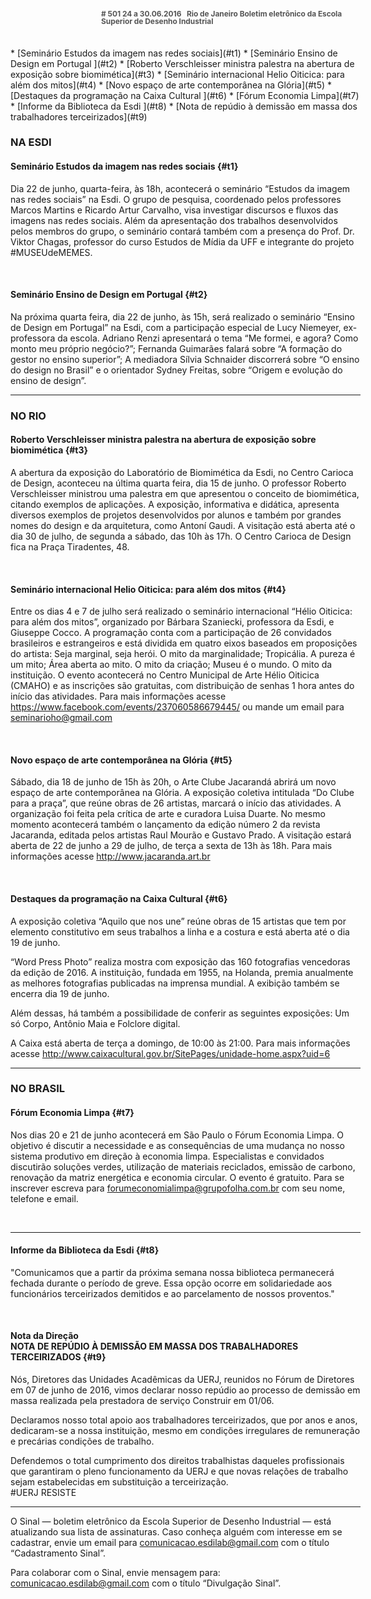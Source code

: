 <!--
---
title: sinal 501 - Esdi
style: /_/css/sinal-novo.less
-->
<div style="background:url(img/bkg-sinal.png) no-repeat;-webkit-background-size: cover;-moz-background-size: cover;-o-background-size: cover;background-size: cover;" markdown=1>

<div style="width:40em;max-width: 40em;margin: 0 auto;" markdown=1>

<div style="line-height:1em;font-size:0.85em;font-weight:bold;color:#555;padding: 0 0 0 145px;margin:0 0 3em 0;" markdown="1">
# 501
24 a 30.06.2016   Rio de Janeiro   
Boletim eletrônico da Escola Superior de Desenho Industrial
</div>

<div class="sumario" markdown=1>
  * [Seminário Estudos da imagem nas redes sociais](#t1)
  * [Seminário Ensino de Design em Portugal ](#t2)
  * [Roberto Verschleisser ministra palestra na abertura de exposição sobre biomimética](#t3)
  * [Seminário internacional Helio Oiticica: para além dos mitos](#t4)
  * [Novo espaço de arte contemporânea na Glória](#t5)
  * [Destaques da programação na Caixa Cultural ](#t6)
  * [Fórum Economia Limpa](#t7)
  * [Informe da Biblioteca da Esdi ](#t8)
  * [Nota de repúdio à demissão em massa dos trabalhadores terceirizados](#t9)
</div>

### NA ESDI

#### Seminário Estudos da imagem nas redes sociais {#t1}

Dia 22 de junho, quarta-feira, às 18h, acontecerá o seminário “Estudos da imagem nas redes sociais” na Esdi. O grupo de pesquisa, coordenado pelos professores Marcos Martins e Ricardo Artur Carvalho, visa investigar discursos e fluxos das imagens nas redes sociais. Além da apresentação dos trabalhos desenvolvidos pelos membros do grupo, o seminário contará também com a presença do Prof. Dr. Viktor Chagas, professor do curso Estudos de Mídia da UFF e integrante do projeto #MUSEUdeMEMES. 

 

#### Seminário Ensino de Design em Portugal  {#t2}

Na próxima quarta feira, dia 22 de junho, às 15h, será realizado o seminário “Ensino de Design em Portugal” na Esdi, com a participação especial de Lucy Niemeyer, ex-professora da escola. Adriano Renzi apresentará o tema “Me formei, e agora? Como monto meu próprio negócio?”; Fernanda Guimarães falará sobre “A formação do gestor no ensino superior”; A mediadora Sílvia Schnaider discorrerá sobre “O ensino do design no Brasil” e o orientador Sydney Freitas, sobre “Origem e evolução do ensino de design”. 

---

### NO RIO 

#### Roberto Verschleisser ministra palestra na abertura de exposição sobre biomimética {#t3}

A abertura da exposição do Laboratório de Biomimética da Esdi, no Centro Carioca de Design, aconteceu na última quarta feira, dia 15 de junho. O professor Roberto Verschleisser ministrou uma palestra em que apresentou o conceito de biomimética, citando exemplos de aplicações. A exposição, informativa e didática, apresenta diversos exemplos de projetos desenvolvidos por alunos e também por grandes nomes do design e da arquitetura, como Antoní Gaudi. A visitação está aberta até o dia 30 de julho, de segunda a sábado, das 10h às 17h. O Centro Carioca de Design fica na Praça Tiradentes, 48. 

 

#### Seminário internacional Helio Oiticica: para além dos mitos {#t4}

Entre os dias 4 e 7 de julho será realizado o seminário internacional “Hélio Oiticica: para além dos mitos”, organizado por Bárbara Szaniecki, professora da Esdi, e Giuseppe Cocco. A programação conta com a participação de 26 convidados brasileiros e estrangeiros e está dividida em quatro eixos baseados em proposições do artista: Seja marginal, seja herói. O mito da marginalidade; Tropicália. A pureza é um mito; Área aberta ao mito. O mito da criação; Museu é o mundo. O mito da instituição. O evento acontecerá no Centro Municipal de Arte Hélio Oiticica (CMAHO) e as inscrições são gratuitas, com distribuição de senhas 1 hora antes do início das atividades. Para mais informações acesse https://www.facebook.com/events/237060586679445/ ou mande um email para seminarioho@gmail.com

 

#### Novo espaço de arte contemporânea na Glória {#t5}

Sábado, dia 18 de junho de 15h às 20h, o Arte Clube Jacarandá abrirá um novo espaço de arte contemporânea na Glória. A exposição coletiva intitulada “Do Clube para a praça”, que reúne obras de 26 artistas, marcará o início das atividades. A organização foi feita pela crítica de arte e curadora Luisa Duarte. No mesmo momento acontecerá também o lançamento da edição número 2 da revista Jacaranda, editada pelos artistas Raul Mourão e Gustavo Prado. A visitação estará aberta de 22 de junho a 29 de julho, de terça a sexta de 13h às 18h. Para mais informações acesse http://www.jacaranda.art.br 


 

#### Destaques da programação na Caixa Cultural {#t6}

A exposição coletiva “Aquilo que nos une” reúne obras de 15 artistas que tem por elemento constitutivo em seus trabalhos a linha e a costura e está aberta até o dia 19 de junho. 

“Word Press Photo” realiza mostra com exposição das 160 fotografias vencedoras da edição de 2016. A instituição, fundada em 1955, na Holanda, premia anualmente as melhores fotografias publicadas na imprensa mundial. A exibição também se encerra dia 19 de junho. 

Além dessas, há também a possibilidade de conferir as seguintes exposições: Um só Corpo, Antônio Maia e  Folclore digital. 

A Caixa está aberta de terça a domingo, de 10:00 às 21:00. Para mais informações acesse http://www.caixacultural.gov.br/SitePages/unidade-home.aspx?uid=6 

- - -

### NO BRASIL

#### Fórum Economia Limpa {#t7}

Nos dias 20 e 21 de junho acontecerá em São Paulo o Fórum Economia Limpa. O objetivo é discutir a necessidade e as consequências de uma mudança no nosso sistema produtivo em direção à economia limpa. Especialistas e convidados discutirão soluções verdes, utilização de materiais reciclados, emissão de carbono, renovação da matriz energética e economia circular. O evento é gratuito. Para se inscrever escreva para forumeconomialimpa@grupofolha.com.br com seu nome, telefone e email.

 

- - -

#### Informe da Biblioteca da Esdi {#t8}

"Comunicamos que a partir da próxima semana nossa biblioteca permanecerá fechada durante o período de greve. Essa opção ocorre em solidariedade aos funcionários terceirizados demitidos e ao parcelamento de nossos proventos."

 

#### Nota da Direção <br />NOTA DE REPÚDIO À DEMISSÃO EM MASSA DOS TRABALHADORES TERCEIRIZADOS {#t9}

Nós, Diretores das Unidades Acadêmicas da UERJ, reunidos no Fórum de Diretores em 07 de junho de 2016, vimos declarar nosso repúdio ao processo de demissão em massa realizada pela prestadora de serviço Construir em 01/06.

Declaramos nosso total apoio aos trabalhadores terceirizados, que por anos e anos, dedicaram-se a nossa instituição, mesmo em condições irregulares de remuneração e precárias condições de trabalho.

Defendemos o total cumprimento dos direitos trabalhistas daqueles profissionais que garantiram o pleno funcionamento da UERJ e que novas relações de trabalho sejam estabelecidas em substituição a terceirização.   
‪#‎UERJ‬ RESISTE

- - -

O Sinal — boletim eletrônico da Escola Superior de Desenho Industrial — está atualizando sua lista de assinaturas. Caso conheça alguém com interesse em se cadastrar, envie um email para comunicacao.esdilab@gmail.com com o título “Cadastramento Sinal”. 

Para colaborar com o Sinal, envie mensagem para: comunicacao.esdilab@gmail.com com o título “Divulgação Sinal”.

</div>
</div>
<img src="img/bkg-sinal.png" style="display:none;opacity:0;width:0;height:0;" />
